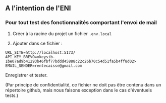 ## A l'intention de l'ENI

### Pour tout test des fonctionnalités comportant l'envoi de mail

1. Créer à la racine du projet un fichier `.env.local`

2. Ajouter dans ce fichier :
```
URL_SITE=http://localhost:5173/
API_KEY_BREVO=xkeysib-1be07ad9b41293b46fbf77bddd45888c22c26b70c54d51fa5b4ff8d02>
EMAIL_SENDER=rentecaisse@gmail.com
```

Enregistrer et tester.

(Par principe de confidentialité, ce fichier ne doit pas être contenu dans un répertoire github, mais nous faisons exception dans le cas d'éventuels tests.)